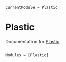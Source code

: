 ```@meta
CurrentModule = Plastic
```

# Plastic

Documentation for [Plastic](https://github.com/HetaoZ/Plastic.jl).

```@index
```

```@autodocs
Modules = [Plastic]
```
